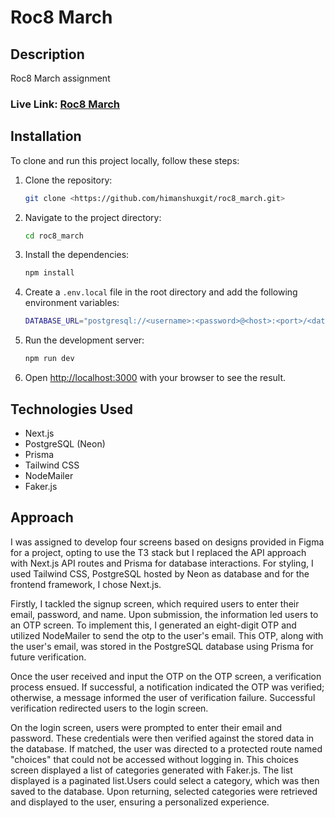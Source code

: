 # Roc8 March 

## Description

Roc8 March assignment

### Live Link: [Roc8 March](https://roc8-march.vercel.app/)

## Installation

To clone and run this project locally, follow these steps:

1. Clone the repository:
    ```bash
    git clone <https://github.com/himanshuxgit/roc8_march.git>
    ```
    

2. Navigate to the project directory:  
    ```bash
    cd roc8_march
    ```
    

3. Install the dependencies:
    ```bash
    npm install
    ```

4. Create a `.env.local` file in the root directory and add the following environment variables:
    ```bash
    DATABASE_URL="postgresql://<username>:<password>@<host>:<port>/<database  
    ``` 

5. Run the development server:
    ```bash
    npm run dev
    ```

6. Open [http://localhost:3000](http://localhost:3000) with your browser to see the result.



    
## Technologies Used
- Next.js
- PostgreSQL (Neon)
- Prisma
- Tailwind CSS
- NodeMailer
- Faker.js


## Approach


I was assigned to develop four screens based on designs provided in Figma for a project, opting to use the T3 stack but I replaced the API approach with Next.js API routes and Prisma for database interactions. For styling, I used Tailwind CSS, PostgreSQL hosted by Neon as database and for the frontend framework, I chose Next.js.

Firstly, I tackled the signup screen, which required users to enter their email, password, and name. Upon submission, the information led users to an OTP screen. To implement this, I generated an  eight-digit OTP and utilized NodeMailer to send the otp to the user's email. This OTP, along with the user's email, was stored in the PostgreSQL database using Prisma for future verification.

Once the user received and input the OTP on the OTP screen, a verification process ensued. If successful, a notification indicated the OTP was verified; otherwise, a message informed the user of verification failure. Successful verification redirected users to the login screen.

On the login screen, users were prompted to enter their email and password. These credentials were then verified against the stored data in the database. If matched, the user was directed to a protected route named "choices" that could not be accessed without logging in. This choices screen displayed a list of categories generated with Faker.js. The list displayed is a paginated list.Users could select a category, which was then saved to the database. Upon returning, selected categories were retrieved and displayed to the user, ensuring a personalized experience.